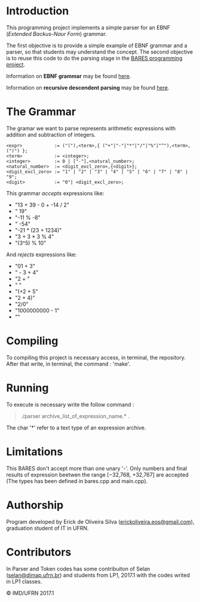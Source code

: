 # Introduction

This programming project implements a simple parser for an EBNF (_Extended Backus-Naur Form_) grammar.

The first objective is to provide a simple example of EBNF grammar and a parser, so that students may understand the concept.
The second objective is to reuse this code to do the parsing stage in the [BARES programming project](http://projetos.imd.ufrn.br/LP1_20162/bares.git).

Information on **EBNF grammar** may be found [here](https://en.wikipedia.org/wiki/Extended_Backus–Naur_Form).

Information on **recursive descendent parsing** may be found [here](https://en.wikipedia.org/wiki/Recursive_descent_parser).

# The Grammar

The gramar we want to parse represents arithmetic expressions with addition and subtraction of integers.

    <expr>            := ("("),<term>,{ ("+"|"-"|"*"|"/"|"%"|"^"),<term>,(")") };
    <term>            := <integer>;
    <integer>         := 0 | ["-"],<natural_number>;
    <natural_number>  := <digit_excl_zero>,{<digit>};
    <digit_excl_zero> := "1" | "2" | "3" | "4" | "5" | "6" | "7" | "8" | "9";
    <digit>           := "0"| <digit_excl_zero>;

This grammar _accepts_ expressions like:

* "13 + 39 - 0   + -14 / 2"
* " 19"
* "-11 %     -8"
* " -54"
* "-21 * (23 + 1234)"
* "3 + 3 * 3 % 4"
* "(3^5) % 10"

And _rejects_ expressions like:

* "01 + 3"
* " - 3 + 4"
* "2 + "
* "  "
* "(+2 + 5"
* "2 + 4)"
* "2/0" 
* "1000000000 - 1"
* ""

# Compiling
To compiling this project is necessary access, in terminal, the repository.
After that write, in terminal, the command : 'make'.

# Running 
To execute is necessary write the follow command :   
>  ./parser archive_list_of_expression_name.* .

The char '*' refer to a text type of an expression archive. 

# Limitations
This BARES don't accept more than one unary '-'.
Only numbers and final results of expression beetwen the range [−32,768, +32,767] are accepted (The types has been defined in bares.cpp and main.cpp).

# Authorship

Program developed by Erick de Oliveira Silva (<erickoliveira.eos@gmail.com>), graduation student of IT in UFRN.

# Contributors

In Parser and Token codes has some contribuiton of Selan (selan@dimap.ufrn.br) and students from LP1, 2017.1 with the codes
writed in LP1 classes.

&copy; IMD/UFRN 2017.1

